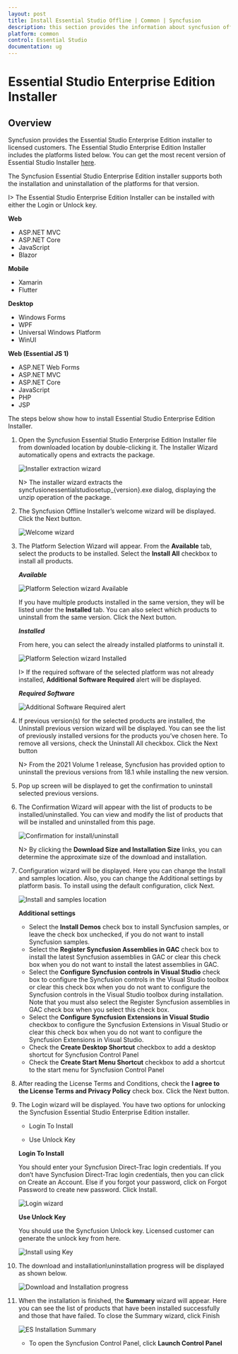 ```yaml
---
layout: post
title: Install Essential Studio Offline | Common | Syncfusion
description: this section provides the information about syncfusion offline installer and steps for installing it
platform: common
control: Essential Studio
documentation: ug
---
```


# Essential Studio Enterprise Edition Installer


## Overview

Syncfusion provides the Essential Studio Enterprise Edition installer to licensed customers. The Essential Studio Enterprise Edition Installer includes the platforms listed below. You can get the most recent version of Essential Studio Installer [here](https://www.syncfusion.com/downloads/latest-version).

The Syncfusion Essential Studio Enterprise Edition installer supports both the installation and uninstallation of the platforms for that version.

I> The Essential Studio Enterprise Edition Installer can be installed with either the Login or Unlock key.

**Web**

* ASP.NET MVC
* ASP.NET Core
* JavaScript
* Blazor

**Mobile**

* Xamarin
* Flutter

**Desktop**

* Windows Forms
* WPF
* Universal Windows Platform
* WinUI

**Web (Essential JS 1)**

* ASP.NET Web Forms
* ASP.NET MVC
* ASP.NET Core
* JavaScript
* PHP
* JSP
 
 
The steps below show how to install Essential Studio Enterprise Edition Installer.

1.  Open the Syncfusion Essential Studio Enterprise Edition Installer file from downloaded location by double-clicking it. The Installer Wizard automatically opens and extracts the package.

    ![Installer extraction wizard](Offline-ES/Step-by-Step-Installation_img1.png)

    
    N> The installer wizard extracts the syncfusionessentialstudiosetup_{version}.exe dialog, displaying the unzip operation of the package.
    
2.  The Syncfusion Offline Installer’s welcome wizard will be displayed. Click the Next button.

    ![Welcome wizard](Offline-ES/Step-by-Step-Installation_img2.png)

  
3.  The Platform Selection Wizard will appear. From the **Available** tab, select the products to be installed. Select the **Install All** checkbox to install all products.

    <em>**Available**</em>
	
    ![Platform Selection wizard Available](Offline-ES/Step-by-Step-Installation_img3.png)

    If you have multiple products installed in the same version, they will be listed under the **Installed** tab. You can also select which products to uninstall from the same version. Click the Next button.
	
    <em>**Installed**</em>

    From here, you can select the already installed platforms to uninstall it.	

    ![Platform Selection wizard Installed](Offline-ES/Step-by-Step-Installation_img4.png)
	
    I> If the required software of the selected platform was not already installed, **Additional Software Required** alert will be displayed.
	
    <em>**Required Software**</em>
	
    ![Additional Software Required alert](Offline-ES/Step-by-Step-Installation_img5.png)
	
4.  If previous version(s) for the selected products are installed, the Uninstall previous version wizard will be displayed. You can see the list of previously installed versions for the products you’ve chosen here. To remove all versions, check the Uninstall All checkbox. Click the Next button

    N> From the 2021 Volume 1 release, Syncfusion has provided option to uninstall the previous versions from 18.1 while installing the new version.
   
5.  Pop up screen will be displayed to get the confirmation to uninstall selected previous versions.

6.  The Confirmation Wizard will appear with the list of products to be installed/uninstalled. You can view and modify the list of products that will be installed and uninstalled from this page.

    ![Confirmation for install/uninstall](Offline-ES/Step-by-Step-Installation_img7.png)
	
    N> By clicking the **Download Size and Installation Size** links, you can determine the approximate size of the download and installation.
	
   
7.  Configuration wizard will be displayed. Here you can change the Install and samples location. Also, you can change the Additional settings by platform basis. To install using the default configuration, click Next.

    ![Install and samples location](Offline-ES/Step-by-Step-Installation_img8.png)
	
    **Additional settings**
   
    * Select the **Install Demos** check box to install Syncfusion samples, or leave the check box unchecked, if you do not want to install Syncfusion samples.
    * Select the **Register Syncfusion Assemblies in GAC** check box to install the latest Syncfusion assemblies in GAC or clear this check box when you do not want to install the latest assemblies in GAC.
    * Select the **Configure Syncfusion controls in Visual Studio** check box to configure the Syncfusion controls in the Visual Studio toolbox or clear this check box when you do not want to configure the Syncfusion controls in the Visual Studio toolbox during installation. Note that you must also select the Register Syncfusion assemblies in GAC check box when you select this check box.
    * Select the **Configure Syncfusion Extensions in Visual Studio** checkbox to configure the Syncfusion Extensions in Visual Studio or clear this check box when you do not want to configure the Syncfusion Extensions in Visual Studio.
    * Check the **Create Desktop Shortcut** checkbox to add a desktop shortcut for Syncfusion Control Panel
    * Check the **Create Start Menu Shortcut** checkbox to add a shortcut to the start menu for Syncfusion Control Panel

8.  After reading the License Terms and Conditions, check the **I agree to the License Terms and Privacy Policy** check box. Click the Next button.

9.  The Login wizard will be displayed. You have two options for unlocking the Syncfusion Essential Studio Enterprise Edition installer.
    
    * Login To Install
    
	* Use Unlock Key
    
    <b>Login To Install</b>
    
    You should enter your Syncfusion Direct-Trac login credentials. If you don’t have Syncfusion Direct-Trac login credentials, then you can click on Create an Account. Else if you forgot your password, click on Forgot Password to create new password. Click Install.
    
    ![Login wizard](Offline-ES/Step-by-Step-Installation_img9.png)
    
    <b>Use Unlock Key</b>
   
    You should use the Syncfusion Unlock key. Licensed customer can generate the unlock key from here.
    
    ![Install using Key](Offline-ES/Step-by-Step-Installation_img10.png)
    
10. The download and installation\uninstallation progress will be displayed as shown below.

    ![Download and Installation progress](Offline-ES/Step-by-Step-Installation_img11.png)

11. When the installation is finished, the **Summary** wizard will appear. Here you can see the list of products that have been installed successfully and those that have failed. To close the Summary wizard, click Finish

    ![ES Installation Summary](Offline-ES/Step-by-Step-Installation_img12.png)
	
    * To open the Syncfusion Control Panel, click **Launch Control Panel**   

